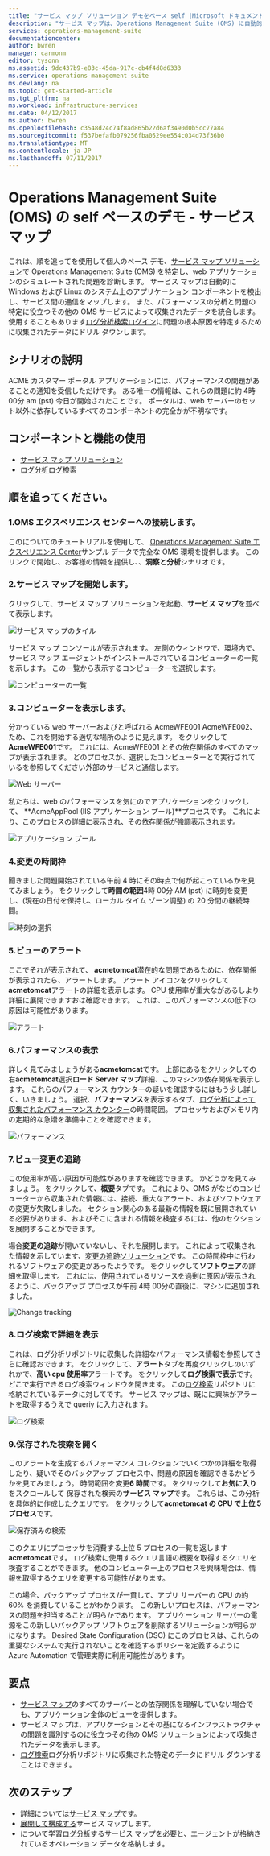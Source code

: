 ```yaml
---
title: "サービス マップ ソリューション デモをペース self |Microsoft ドキュメント"
description: "サービス マップは、Operations Management Suite (OMS) に自動的に Windows および Linux のシステム上のアプリケーション コンポーネントを検出し、サービス間の通信にマップされるソリューションです。  これは、順を追ってを特定し、問題を診断するシミュレートされた web アプリケーションでサービス マップを使用して個人のペース デモです。"
services: operations-management-suite
documentationcenter: 
author: bwren
manager: carmonm
editor: tysonn
ms.assetid: 9dc437b9-e83c-45da-917c-cb4f4d8d6333
ms.service: operations-management-suite
ms.devlang: na
ms.topic: get-started-article
ms.tgt_pltfrm: na
ms.workload: infrastructure-services
ms.date: 04/12/2017
ms.author: bwren
ms.openlocfilehash: c3548d24c74f8ad865b22d6af3490d0b5cc77a84
ms.sourcegitcommit: f537befafb079256fba0529ee554c034d73f36b0
ms.translationtype: MT
ms.contentlocale: ja-JP
ms.lasthandoff: 07/11/2017
---
```

# <a name="operations-management-suite-oms-self-paced-demo---service-map"></a>Operations Management Suite (OMS) の self ペースのデモ - サービス マップ
これは、順を追ってを使用して個人のペース デモ、[サービス マップ ソリューション](operations-management-suite-service-map.md)で Operations Management Suite (OMS) を特定し、web アプリケーションのシミュレートされた問題を診断します。  サービス マップは自動的に Windows および Linux のシステム上のアプリケーション コンポーネントを検出し、サービス間の通信をマップします。  また、パフォーマンスの分析と問題の特定に役立つその他の OMS サービスによって収集されたデータを統合します。  使用することもあります[ログ分析検索ログイン](../log-analytics/log-analytics-log-searches.md)に問題の根本原因を特定するために収集されたデータにドリル ダウンします。


## <a name="scenario-description"></a>シナリオの説明
ACME カスタマー ポータル アプリケーションには、パフォーマンスの問題があることの通知を受信しただけです。  ある唯一の情報は、これらの問題に約 4時 00分 am (pst) 今日が開始されたことです。  ポータルは、web サーバーのセット以外に依存しているすべてのコンポーネントの完全かが不明なです。  

## <a name="components-and-features-used"></a>コンポーネントと機能の使用
- [サービス マップ ソリューション](operations-management-suite-service-map.md)
- [ログ分析ログ検索](../log-analytics/log-analytics-log-searches.md)


## <a name="walk-through"></a>順を追ってください。

### <a name="1-connect-to-the-oms-experience-center"></a>1.OMS エクスペリエンス センターへの接続します。
このについてのチュートリアルを使用して、 [Operations Management Suite エクスペリエンス Center](https://experience.mms.microsoft.com/)サンプル データで完全な OMS 環境を提供します。 このリンクで開始し、お客様の情報を提供し、、**洞察と分析**シナリオです。


### <a name="2-start-service-map"></a>2.サービス マップを開始します。
クリックして、サービス マップ ソリューションを起動、**サービス マップ**を並べて表示します。

![サービス マップのタイル](media/operations-management-suite-walkthrough-servicemap/tile.png)

サービス マップ コンソールが表示されます。  左側のウィンドウで、環境内で、サービス マップ エージェントがインストールされているコンピューターの一覧を示します。  この一覧から表示するコンピューターを選択します。

![コンピューターの一覧](media/operations-management-suite-walkthrough-servicemap/computer-list.png)


### <a name="3-view-computer"></a>3.コンピューターを表示します。
分かっている web サーバーおよびと呼ばれる AcmeWFE001 AcmeWFE002、ため、これを開始する適切な場所のように見えます。  をクリックして**AcmeWFE001**です。  これには、AcmeWFE001 とその依存関係のすべてのマップが表示されます。  どのプロセスが、選択したコンピューターとで実行されているを参照してください外部のサービスと通信します。

![Web サーバー](media/operations-management-suite-walkthrough-servicemap/web-server.png)

私たちは、web のパフォーマンスを気にのでアプリケーションをクリックして、 **AcmeAppPool (IIS アプリケーション プール)**プロセスです。  これにより、このプロセスの詳細に表示され、その依存関係が強調表示されます。  

![アプリケーション プール](media/operations-management-suite-walkthrough-servicemap/app-pool.png)


### <a name="4-change-time-window"></a>4.変更の時間枠

聞きました問題開始されている午前 4 時にその時点で何が起こっているかを見てみましょう。 をクリックして**時間の範囲**4時 00分 AM (pst) に時刻を変更し、(現在の日付を保持し、ローカル タイム ゾーン調整) の 20 分間の継続時間。

![時刻の選択](./media/operations-management-suite-walkthrough-servicemap/time-picker.png)


### <a name="5-view-alert"></a>5.ビューのアラート

ここでそれが表示されて、 **acmetomcat**潜在的な問題であるために、依存関係が表示されたら、アラートします。  アラート アイコンをクリックして**acmetomcat**アラートの詳細を表示します。  CPU 使用率が重大ながあるしより詳細に展開できますおは確認できます。  これは、このパフォーマンスの低下の原因は可能性があります。 

![アラート](./media/operations-management-suite-walkthrough-servicemap/alert.png)


### <a name="6-view-performance"></a>6.パフォーマンスの表示

詳しく見てみましょうがある**acmetomcat**です。  上部にあるをクリックしての右**acmetomcat**選択**ロード Server マップ**詳細、このマシンの依存関係を表示します。 これらのパフォーマンス カウンターの疑いを確認するにはもう少し詳しく、いきましょう。  選択、**パフォーマンス**を表示するタブ、[ログ分析によって収集されたパフォーマンス カウンター](../log-analytics/log-analytics-data-sources-performance-counters.md)の時間範囲。  プロセッサおよびメモリ内の定期的な急増を準備中ことを確認できます。

![パフォーマンス](./media/operations-management-suite-walkthrough-servicemap/performance.png)


### <a name="7-view-change-tracking"></a>7.ビュー変更の追跡
この使用率が高い原因が可能性がありますを確認できます。 かどうかを見てみましょう。  をクリックして、**概要**タブです。  これにより、OMS がなどのコンピューターから収集された情報には、接続、重大なアラート、およびソフトウェアの変更が失敗しました。  セクション関心のある最新の情報を既に展開されている必要があります、およびそこに含まれる情報を検査するには、他のセクションを展開することができます。


場合**変更の追跡**が開いていないし、それを展開します。  これによって収集された情報を示しています、[変更の追跡ソリューション](../log-analytics/log-analytics-change-tracking.md)です。  この時間枠中に行われるソフトウェアの変更があったようです。  をクリックして**ソフトウェア**の詳細を取得します。  これには、使用されているリソースを過剰に原因が表示されるように、バックアップ プロセスが午前 4時 00分の直後に、マシンに追加されました。

![Change tracking](./media/operations-management-suite-walkthrough-servicemap/change-tracking.png)



### <a name="8-view-details-in-log-search"></a>8.ログ検索で詳細を表示
これは、ログ分析リポジトリに収集した詳細なパフォーマンス情報を参照してさらに確認おできます。  をクリックして、**アラート**タブを再度クリックしのいずれかで、**高い cpu 使用率**アラートです。  をクリックして**ログ検索で表示**です。  どこで実行できるログ検索ウィンドウを開きます。 この[ログ検索](../log-analytics/log-analytics-log-searches.md)リポジトリに格納されているデータに対してです。  サービス マップは、既にに興味がアラートを取得するうえで queriy に入力されます。  

![ログ検索](./media/operations-management-suite-walkthrough-servicemap/log-search.png)


### <a name="9-open-saved-search"></a>9.保存された検索を開く
このアラートを生成するパフォーマンス コレクションでいくつかの詳細を取得したり、疑いでそのバックアップ プロセス中、問題の原因を確認できるかどうかを見てみましょう。  時間範囲を変更**6 時間**です。  をクリックして**お気に入り**をスクロールして 保存された検索の**サービス マップ**です。  これらは、この分析を具体的に作成したクエリです。  をクリックして**acmetomcat の CPU で上位 5 プロセス**です。

![保存済みの検索](./media/operations-management-suite-walkthrough-servicemap/saved-search.png)


このクエリにプロセッサを消費する上位 5 プロセスの一覧を返します**acmetomcat**です。  ログ検索に使用するクエリ言語の概要を取得するクエリを検査することができます。  他のコンピューター上のプロセスを興味場合は、情報を取得するクエリを変更する可能性があります。

この場合、バックアップ プロセスが一貫して、アプリ サーバーの CPU の約 60% を消費していることがわかります。  この新しいプロセスは、パフォーマンスの問題を担当することが明らかであります。  アプリケーション サーバーの電源をこの新しいバックアップ ソフトウェアを削除するソリューションが明らかになります。  Desired State Configuration (DSC) にこのプロセスは、これらの重要なシステムで実行されないことを確認するポリシーを定義するように Azure Automation で管理実際に利用可能性があります。


## <a name="summary-points"></a>要点
- [サービス マップ](operations-management-suite-service-map.md)のすべてのサーバーとの依存関係を理解していない場合でも、アプリケーション全体のビューを提供します。
- サービス マップは、アプリケーションとその基になるインフラストラクチャの問題を識別するのに役立つその他の OMS ソリューションによって収集されたデータを表示します。
- [ログ検索](../log-analytics/log-analytics-log-searches.md)ログ分析リポジトリに収集された特定のデータにドリル ダウンすることはできます。    

## <a name="next-steps"></a>次のステップ
- 詳細については[サービス マップ](operations-management-suite-service-map.md)です。
- [展開して構成する](operations-management-suite-service-map-configure.md)サービス マップします。
- について学習[ログ分析](../log-analytics/log-analytics-overview.md)するサービス マップを必要と、エージェントが格納されているオペレーション データを格納します。
